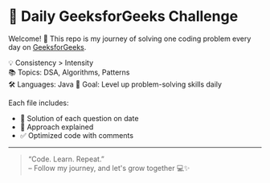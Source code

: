 # 🚀 Daily GeeksforGeeks Challenge

Welcome! 👋 This repo is my journey of solving one coding problem every day on [GeeksforGeeks](https://www.geeksforgeeks.org/problem-of-the-day).

💡 Consistency > Intensity  
📚 Topics: DSA, Algorithms, Patterns  
🛠️ Languages: Java 
🧠 Goal: Level up problem-solving skills daily

Each file includes:
- 🔗 Solution of each question on date
- 💭 Approach explained  
- ✅ Optimized code with comments

---

> “Code. Learn. Repeat.”  
> – Follow my journey, and let's grow together 💻✨
